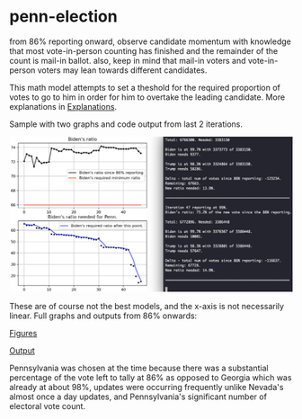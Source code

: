 # penn-election
from 86% reporting onward, observe candidate momentum with knowledge that most vote-in-person
counting has finished and the remainder of the count is mail-in ballot. also, keep in mind
that mail-in voters and vote-in-person voters may lean towards different candidates.

This math model attempts to set a theshold for the required proportion of votes to go to
him in order for him to overtake the leading candidate. More explanations in
[Explanations](./Explanations).

Sample with two graphs and code output from last 2 iterations.

![Sample](sample2.png)

These are of course not the best models, and the x-axis is not necessarily linear.
Full graphs and outputs from 86% onwards:

[Figures](./figures.jpeg)

[Output](./penn.txt)

Pennsylvania was chosen at the time because there was a substantial percentage of the
vote left to tally at 86% as opposed to Georgia which was already at about 98%, updates were occurring frequently unlike Nevada's almost once a day updates, and Pennsylvania's significant number of electoral vote count.

